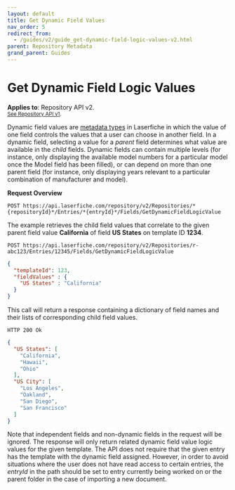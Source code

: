 ```yaml
---
layout: default
title: Get Dynamic Field Values
nav_order: 5
redirect_from:
  - /guides/v2/guide_get-dynamic-field-logic-values-v2.html
parent: Repository Metadata
grand_parent: Guides
---
```


<!--© 2024 Laserfiche.
See LICENSE-DOCUMENTATION and LICENSE-CODE in the project root for license information.-->

# Get Dynamic Field Logic Values
**Applies to**: Repository API v2.
<br/>
<sup>[See Repository API v1](../guide_get-dynamic-field-logic-values-v1/).</sup>

Dynamic field values are [metadata types](https://doc.laserfiche.com/laserfiche.documentation/en-us/Default.htm#Dynamic-Fields.htm) in Laserfiche in which the value of one field controls the values that a user can choose in another field. In a dynamic field, selecting a value for a _parent_ field determines what value are available in the _child_ fields. Dynamic fields can contain multiple levels (for instance, only displaying the available model numbers for a particular model once the Model field has been filled), or can depend on more than one parent field (for instance, only displaying years relevant to a particular combination of manufacturer and model).

**Request Overview**

```
POST https://api.laserfiche.com/repository/v2/Repositories/*{repositoryId}*/Entries/*{entryId}*/Fields/GetDynamicFieldLogicValue
```

The example retrieves the child field values that correlate to the given parent field value **California** of field **US States** on template ID **1234**.

```
POST https://api.laserfiche.com/repository/v2/Repositories/r-abc123/Entries/12345/Fields/GetDynamicFieldLogicValue
```
```json
{
  "templateId": 123,
  "fieldValues" : {
    "US States" : "California"
  }
}
```

This call will return a response containing a dictionary of field names and their lists of corresponding child field values.

```
HTTP 200 Ok
```
```json
{
  "US States": [
    "California",
    "Hawaii",
    "Ohio"
  ],
  "US City": [
    "Los Angeles",
    "Oakland",
    "San Diego",
    "San Francisco"
  ]
}
```

Note that independent fields and non-dynamic fields in the request will be ignored. The response will only return related dynamic field value logic values for the given template. The API does not require that the given entry has the template with the dynamic field assigned. However, in order to avoid situations where the user does not have read access to certain entries, the _entryId_ in the path should be set to entry currently being worked on or the parent folder in the case of importing a new document.
